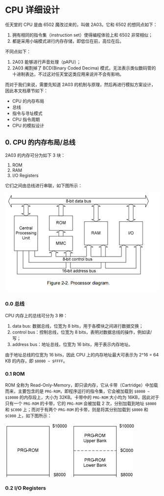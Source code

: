 # CPU 详细设计
任天堂的 CPU 是由 6502 魔改过来的，叫做 2A03。它和 6502 的想同点如下：
1. 拥有相同的指令集（instruction set）使得编程体验上和 6502 非常相似；
2. 都是采用小端模式进行内存存储，即低位在前，高位在后。

不同点如下：
1. 2A03 能够进行声音处理（pAPU）；
2. 2A03 阉割掉了 BCD(Binary Coded Decima) 模式，无法表示类似数码管的十进制表达，不过这对任天堂这类应用来说并不会有影响。

而对于我们来说，需要先知道 2A03 的机制与原理，然后再进行模拟方案设计，因此本文档章节如下：
- CPU 的内存布局
- 总线
- 指令与寻址模式
- CPU 指令周期
- CPU 的模拟设计

## 0. CPU 的内存布局/总线
2A03 的内存可分为如下 3 块：
1. ROM
2. RAM
3. I/O Registers

它们之间由总线进行串联，如下图所示：

![](image/cpu%E5%86%85%E5%AD%98%E5%B8%83%E5%B1%80.png)

### 0.0 总线
CPU 内存上的总线可分为 3 种：
1. data bus: 数据总线，位宽为 8 bits，用于各模块之间进行数据交换；
2. control bus：控制总线，位宽为 8 bits，表明对数据总线的操作，例如读/写；
3. address bus：地址总线，位宽为 16 bits，用于表示内存地址。

由于地址总线的位宽为 16 bits，因此 CPU 上的内存地址最大可表示为 2^16 = 64 KB 的内存，即 `$0000 ~ $FFFF`。

### 0.1 ROM
ROM 全称为 Read-Only-Memory，即只读内存，它从卡带（Cartridge）中加载而来，主要包含的是 `PRG-ROM`，即程序运行的指令集，它会被加载到 `$8000 ~ $10000` 的内存段上，大小为 32KB。卡带中的 `PRG-ROM` 大小均为 16KB，因此对于只有一个 `PRG-ROM` 的卡带，它的 `PRG-ROM` 会被加载 2 次，分别加载到地址 `$8000` 和 `$C000` 上；而对于有两个 `PRG-ROM` 的卡带，则是将其分别加载到 `$8000` 和 `$C000` 上，如下图所示：

![](image/prg-rom.png)

### 0.2 I/O Registers
